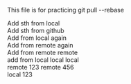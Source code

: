 This file is for practicing git pull --rebase

Add sth from local   
Add sth from github   
Add from local again   
Add from remote again  
Add from remote remote    
add from local local local  
remote 123
remote 456     
local 123   

